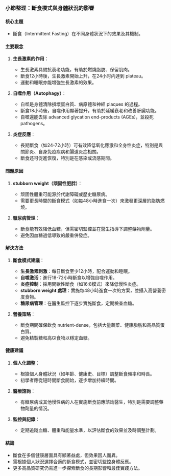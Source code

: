 ### 小節整理：斷食模式與身體狀況的影響

#### 核心主題
- 斷食（Intermittent Fasting）在不同身體狀況下的效果及其機制。

#### 主要觀念
1. **生長激素的作用**：
   - 生長激素具備抗衰老功能，有助於燃燒脂肪、保留肌肉。
   - 斷食12小時後，生長激素開始上升，在24小时内達到 plateau。
   - 運動和睡眠亦能增強生長激素的效果。

2. **自噬作用（Autophagy）**：
   - 自噬是身體清除損壞蛋白質、病原體和神經 plaques 的過程。
   - 斷食18小時後，自噬作用顯著提升，有助於延緩衰老和改善肝臟功能。
   - 自噬還能去除 advanced glycation end-products (AGEs)，並殺死 pathogens。

3. **炎症反應**：
   - 長期斷食（如24-72小時）可有效降低氧化應激和全身性炎症，特別是與關節炎、自身免疫疾病和腸道炎症相關。
   - 斷食还可促進恢復，特別是在感染或流感期間。

#### 問題原因
1. **stubborn weight（顽固性肥胖）**：
   - 顽固性體重可能源於代謝障礙或歷史糖尿病。
   - 需要更長時間的斷食模式（如每48小時進食一次）來激發更深層的脂肪燃燒。

2. **糖尿病管理**：
   - 斷食能有效降低血糖，但需密切監控並在醫生指導下調整藥物劑量。
   - 避免因血糖過低導致的嚴重併發症。

#### 解決方法
1. **斷食模式建議**：
   - **生長激素刺激**：每日斷食至少12小時，配合運動和睡眠。
   - **自噬激活**：進行18-72小時斷食以增強自噬作用。
   - **炎症控制**：採用間歇性斷食（如16:8模式）來降低慢性炎症。
   - **stubborn weight 處理**：實施每48小時進食一次的方案，並攝入高營養密度食物。
   - **糖尿病管理**：在醫生監控下逐步實施斷食，定期檢查血糖。

2. **營養策略**：
   - 斷食期間確保飲食 nutrient-dense，包括大量蔬菜、健康脂肪和高品質蛋白質。
   - 避免精製糖和高GI食物以穩定血糖。

#### 健康建議
1. **個人化調整**：
   - 根據個人身體狀況（如年齡、健康史、目標）調整斷食頻率和時長。
   - 初學者應從短時間斷食開始，逐步增加持續時間。

2. **醫療諮詢**：
   - 有糖尿病或其他慢性病的人在實施斷食前應諮詢醫生，特別是需要調整藥物劑量的情況。

3. **監控與記錄**：
   - 定期追蹤血糖、體重和能量水準，以評估斷食的效果並及時調整計劃。

#### 結論
- 斷食在多個健康層面具有顯著益處，但效果因人而異。
- 需根據個人狀況選擇合適的斷食模式，並密切監控身體反應。
- 更多高品質研究仍需進一步探索斷食的長期影響和最佳實踐方法。